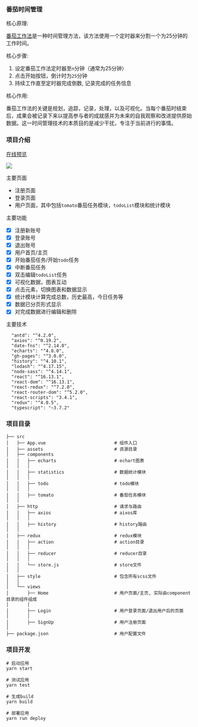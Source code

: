### 番茄时间管理
核心原理: 

[番茄工作法](https://zh.wikipedia.org/wiki/%E7%95%AA%E8%8C%84%E5%B7%A5%E4%BD%9C%E6%B3%95)是一种时间管理方法，该方法使用一个定时器来分割一个为25分钟的工作时间。

核心步骤:
1. 设定番茄工作法定时器至`n`分钟（通常为25分钟）
2. 点击开始按钮，倒计时为`25`分钟
3. 持续工作直至定时器完成倒数, 记录完成的任务信息

核心作用:

番茄工作法的关键是规划，追踪，记录，处理，以及可视化。当每个番茄时结束后，成果会被记录下来以提高参与者的成就感并为未来的自我观察和改进提供原始数据。这一时间管理技术的本质目的是减少干扰，专注于当前进行的事情。

### 项目介绍
[在线预览](http://yixinistab.xyz/React-AlarmClock/)

![](https://user-gold-cdn.xitu.io/2020/6/15/172b81aba5d23267?w=1468&h=853&f=gif&s=1185566)


主要页面
* 注册页面
* 登录页面
* 用户页面，其中包括`tomato`番茄任务模块，`todoList`模块和统计模块
  
主要功能
- [x] 注册新账号
- [x] 登录账号
- [x] 退出账号
- [x] 用户首页/主页
- [x] 开始番茄任务/开始`todo`任务
- [x] 中断番茄任务
- [x] 双击编辑`todoList`任务
- [x] 可视化数据，图表互动
- [x] 点击元素，切换图表和数据显示
- [x] 统计模块计算完成总数，历史最高，今日任务等
- [x] 数据已分页形式显示
- [x] 对完成数据进行编辑和删除

主要技术
```
  "antd": "^4.2.0",
  "axios": "^0.19.2",
  "date-fns": "^2.14.0",
  "echarts": "^4.8.0",
  "gh-pages": "^3.0.0",
  "history": "^4.10.1",
  "lodash": "^4.17.15",
  "node-sass": "^4.14.1",
  "react": "^16.13.1",
  "react-dom": "^16.13.1",
  "react-redux": "^7.2.0", 
  "react-router-dom": "^5.2.0",
  "react-scripts": "3.4.1",
  "redux": "^4.0.5",
  "typescript": "~3.7.2"
``` 

### 项目目录

```
├── src
│   ├── App.vue                          # 组件入口
│   ├── assets                           # 资源目录
│   ├── components
│   │   ├── echarts                      # echart图表
│   │   │                
│   │   ├── statistics                   # 数据统计模块 
│   │   │                 
│   │   ├── todo                         # todo模块
│   │   │                 
│   │   ├── tomato                       # 番茄任务模块
│   │                  
│   ├── http                             # 请求与路由
│   │   ├── axios                        # aixos库
│   │   │                 
│   │   ├── history                      # history路由
│   │ 
│   ├── redux                            # redux模块
│   │   ├── action                       # action目录
│   │   │             
│   │   ├── reducer                      # reducer目录
│   │   │   
│   │   └── store.js                     # store文件
│   │     
│   ├── style                            # 包含所有scss文件
│   │ 
│   └── views 
│       ├── Home                         # 用户页面/主页, 实际由component目录的组件组成
│       │                    
│       ├── Login                        # 用户登录页面/退出用户后的页面
│       │   
│       ├── SignUp                       # 用户注册页面
│          
├── package.json                         # 用户配置文件                    
```

### 项目开发
```
# 启动应用
yarn start

# 测试应用
yarn test 

# 生成build
yarn build

# 部署应用
yarn run deploy 
```
